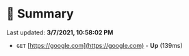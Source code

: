 # 📖 Summary
Last updated: **3/7/2021, 10:58:02 PM**

- `GET` [https://google.com](https://google.com) - **Up** (139ms)
